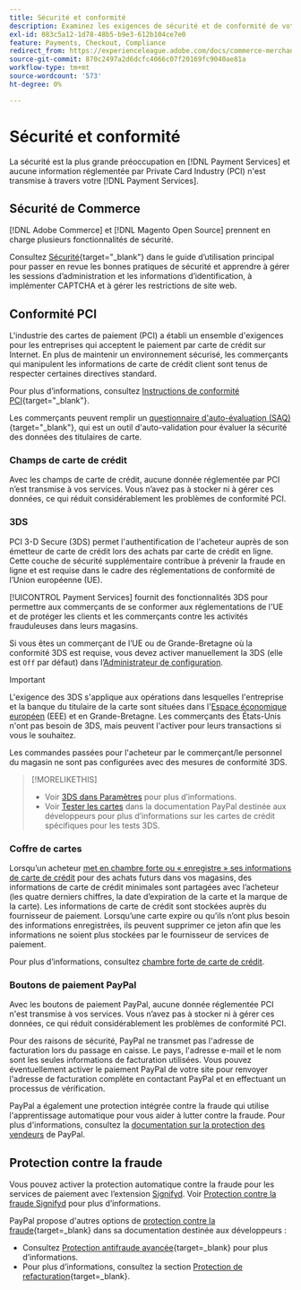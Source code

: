 ```yaml
---
title: Sécurité et conformité
description: Examinez les exigences de sécurité et de conformité de votre site.
exl-id: 083c5a12-1d78-48b5-b9e3-612b104ce7e0
feature: Payments, Checkout, Compliance
redirect_from: https://experienceleague.adobe.com/docs/commerce-merchant-services/payment-services/security.html?lang=fr
source-git-commit: 870c2497a2d6dcfc4066c07f20169fc9040ae81a
workflow-type: tm+mt
source-wordcount: '573'
ht-degree: 0%

---
```


# Sécurité et conformité

La sécurité est la plus grande préoccupation en [!DNL Payment Services] et aucune information réglementée par Private Card Industry (PCI) n&#39;est transmise à travers votre [!DNL Payment Services].

## Sécurité de Commerce

[!DNL Adobe Commerce] et [!DNL Magento Open Source] prennent en charge plusieurs fonctionnalités de sécurité.

Consultez [Sécurité](https://experienceleague.adobe.com/fr/docs/commerce-admin/systems/security/security){target="_blank"} dans le guide d’utilisation principal pour passer en revue les bonnes pratiques de sécurité et apprendre à gérer les sessions d’administration et les informations d’identification, à implémenter CAPTCHA et à gérer les restrictions de site web.

## Conformité PCI

L&#39;industrie des cartes de paiement (PCI) a établi un ensemble d&#39;exigences pour les entreprises qui acceptent le paiement par carte de crédit sur Internet. En plus de maintenir un environnement sécurisé, les commerçants qui manipulent les informations de carte de crédit client sont tenus de respecter certaines directives standard.

Pour plus d’informations, consultez [Instructions de conformité PCI](https://experienceleague.adobe.com/fr/docs/commerce-admin/start/compliance/payments/compliance-pci){target="_blank"}.

Les commerçants peuvent remplir un [questionnaire d&#39;auto-évaluation (SAQ)](https://www.pcisecuritystandards.org/pci_security/completing_self_assessment){target="_blank"}, qui est un outil d&#39;auto-validation pour évaluer la sécurité des données des titulaires de carte.

### Champs de carte de crédit

Avec les champs de carte de crédit, aucune donnée réglementée par PCI n’est transmise à vos services. Vous n’avez pas à stocker ni à gérer ces données, ce qui réduit considérablement les problèmes de conformité PCI.

### 3DS

PCI 3-D Secure (3DS) permet l&#39;authentification de l&#39;acheteur auprès de son émetteur de carte de crédit lors des achats par carte de crédit en ligne. Cette couche de sécurité supplémentaire contribue à prévenir la fraude en ligne et est requise dans le cadre des réglementations de conformité de l’Union européenne (UE).

[!UICONTROL Payment Services] fournit des fonctionnalités 3DS pour permettre aux commerçants de se conformer aux réglementations de l&#39;UE et de protéger les clients et les commerçants contre les activités frauduleuses dans leurs magasins.

Si vous êtes un commerçant de l’UE ou de Grande-Bretagne où la conformité 3DS est requise, vous devez activer manuellement la 3DS (elle est `Off` par défaut) dans l’[Administrateur de configuration](configure-admin.md#credit-card-fields).

>[!IMPORTANT]
>
>L&#39;exigence des 3DS s&#39;applique aux opérations dans lesquelles l&#39;entreprise et la banque du titulaire de la carte sont situées dans l&#39;[Espace économique européen](https://www.efta.int/eea) (EEE) et en Grande-Bretagne. Les commerçants des États-Unis n&#39;ont pas besoin de 3DS, mais peuvent l&#39;activer pour leurs transactions si vous le souhaitez.

Les commandes passées pour l&#39;acheteur par le commerçant/le personnel du magasin ne sont pas configurées avec des mesures de conformité 3DS.

>[!MORELIKETHIS]
>
> * Voir [3DS dans Paramètres](configure-admin.md#3ds) pour plus d’informations.
> * Voir [Tester les cartes](https://developer.paypal.com/docs/checkout/advanced/customize/3d-secure/test/) dans la documentation PayPal destinée aux développeurs pour plus d’informations sur les cartes de crédit spécifiques pour les tests 3DS.

### Coffre de cartes

Lorsqu’un acheteur [met en chambre forte ou « enregistre » ses informations de carte de crédit](vaulting.md) pour des achats futurs dans vos magasins, des informations de carte de crédit minimales sont partagées avec l’acheteur (les quatre derniers chiffres, la date d’expiration de la carte et la marque de la carte). Les informations de carte de crédit sont stockées auprès du fournisseur de paiement. Lorsqu’une carte expire ou qu’ils n’ont plus besoin des informations enregistrées, ils peuvent supprimer ce jeton afin que les informations ne soient plus stockées par le fournisseur de services de paiement.

Pour plus d’informations, consultez [chambre forte de carte de crédit](vaulting.md).

### Boutons de paiement PayPal

Avec les boutons de paiement PayPal, aucune donnée réglementée PCI n&#39;est transmise à vos services. Vous n’avez pas à stocker ni à gérer ces données, ce qui réduit considérablement les problèmes de conformité PCI.

Pour des raisons de sécurité, PayPal ne transmet pas l&#39;adresse de facturation lors du passage en caisse. Le pays, l&#39;adresse e-mail et le nom sont les seules informations de facturation utilisées. Vous pouvez éventuellement activer le paiement PayPal de votre site pour renvoyer l&#39;adresse de facturation complète en contactant PayPal et en effectuant un processus de vérification.

PayPal a également une protection intégrée contre la fraude qui utilise l&#39;apprentissage automatique pour vous aider à lutter contre la fraude. Pour plus d&#39;informations, consultez la [documentation sur la protection des vendeurs](https://www.paypal.com/us/webapps/mpp/security/seller-protection) de PayPal.

## Protection contre la fraude

Vous pouvez activer la protection automatique contre la fraude pour les services de paiement avec l’extension [Signifyd](https://commercemarketplace.adobe.com/signifyd-module-connect.html). Voir [Protection contre la fraude Signifyd](fraud-protection.md) pour plus d’informations.

PayPal propose d&#39;autres options de [protection contre la fraude](https://www.paypal.com/us/cshelp/article/what-is-fraud-protection-help1014){target=_blank} dans sa documentation destinée aux développeurs :

* Consultez [Protection antifraude avancée](https://www.paypal.com/us/enterprise/fraud-protection-advanced#fraud-protection-advanced){target=_blank} pour plus d’informations.
* Pour plus d’informations, consultez la section [Protection de refacturation](https://www.paypal.com/us/cshelp/article/what-is-chargeback-protection-help608){target=_blank}.

